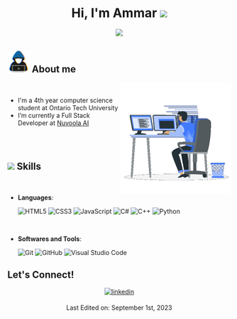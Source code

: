 
<!--
**AmmarHatiya/AmmarHatiya** is a ✨ _special_ ✨ repository because its `README.md` (this file) appears on your GitHub profile.

Here are some ideas to get you started:
https://img.shields.io/badge/-TEXT%20-COLOUR?style=for-the-badge
-->

<h1 align="center"><b>Hi, I'm Ammar </b><img alt"👋" src="https://media.giphy.com/media/hvRJCLFzcasrR4ia7z/giphy.gif" width="35"></h1>

<p align="center">
  <a href="https://github.com/DenverCoder1/readme-typing-svg"><img src="https://readme-typing-svg.herokuapp.com?font=Time+New+Roman&color=cyan&size=25&center=true&vCenter=true&width=600&height=100&lines=Software+Developer;Computer+Science+Student;"></a>
</p>

	
## <picture><img src = "https://github.com/0xAbdulKhalid/0xAbdulKhalid/raw/main/assets/mdImages/about_me.gif" width = 50px></picture> **About me**

<picture> <img align="right" src="https://github.com/0xAbdulKhalid/0xAbdulKhalid/raw/main/assets/mdImages/Right_Side.gif" width = 250px></picture>

<br>

- I'm a 4th year computer science student at Ontario Tech University
- I’m currently a Full Stack Developer at <a href="[./product/download.html](https://www.linkedin.com/company/nuvoola/)" target="_top">Nuvoola AI</a>


<br><br>


## <img src="https://media2.giphy.com/media/QssGEmpkyEOhBCb7e1/giphy.gif?cid=ecf05e47a0n3gi1bfqntqmob8g9aid1oyj2wr3ds3mg700bl&rid=giphy.gif" width ="25"><b> Skills</b>
<br>

<p align="center">

- **Languages**:
  
    ![HTML5](https://img.shields.io/badge/-HTML5%20-e34c26?style=for-the-badge)
    ![CSS3](https://img.shields.io/badge/-CSS3%20-2196f3?style=for-the-badge)
    ![JavaScript](https://img.shields.io/badge/-JavaScript%20-f0db4f?style=for-the-badge)
    ![C#](https://img.shields.io/badge/-CSharp%20-6A1577?style=for-the-badge)
    ![C++](https://img.shields.io/badge/-C++%20-044F88?style=for-the-badge)
    ![Python](https://img.shields.io/badge/-Python%20-306998?style=for-the-badge)

<br>

- **Softwares and Tools**:

    ![Git](https://img.shields.io/badge/git-%23F05033.svg?style=for-the-badge&logo=git&logoColor=white)
    ![GitHub](https://img.shields.io/badge/github-%23121011.svg?style=for-the-badge&logo=github&logoColor=white)
    ![Visual Studio Code](https://img.shields.io/badge/Visual%20Studio%20Code-0078d7.svg?style=for-the-badge&logo=visual-studio-code&logoColor=white)



## <b> Let's Connect!</b>
<div align='center'>
<a href="https://linkedin.com/in/ammarhatiya" target="_blank">
<img src="https://img.shields.io/badge/ammar hatiya-%2300acee.svg?color=405DE6&style=for-the-badge&logo=Linkedin&logoColor=white" alt=linkedin style="margin-bottom: 5px;"/>
</a>


Last Edited on: September 1st, 2023
